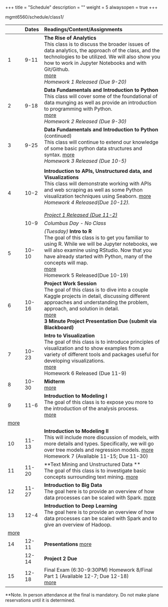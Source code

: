 +++
title = "Schedule"
description = ""
weight = 5
alwaysopen = true
+++

mgmt6560/schedule/class1/

|    | Dates      | Readings/Content/Assignments                                     |
|:---|:---------|:----------------------------------------------------------------------------------------------------------------------------------------------------------------------------------------------------------------------------------------------------------------|
| 1  | 9-11   | **The Rise of Analytics** <br> This class is to discuss the broader issues of data analytics, the approach of the class, and the technologies to be utilized. We will also show you how to work in Jupyter Notebooks and with Git/Github.<br>[more](/mgmt6560/schedule/class1/) <br> *Homework 1 Released (Due 9-20)* |
| 2  | 9-18   | **Data Fundamentals and Introduction to Python** <br>This class will cover some of the foundational of data munging as well as provide an introduction to programming with Python.                    <br>[more](/mgmt6560/schedule/class2/) <br> *Homework 2 Released (Due 9-30)* <br>                                     |
| 3  | 9-25   | **Data Fundamentals and Introduction to Python** (continued) <br>This class will continue to extend our knowledge of some basic python data structures and syntax.  [more](/mgmt6560/schedule/class3/) <br> *Homework 3 Released (Due 10-5)*                                                                                                                         |
|   |   |   |
| 4  | 10-2    | **Introduction to APIs, Unstructured data, and Visualizations** <br>This class will demonstrate working with APIs and web scraping as well as some Python visualization techniques using Seaborn. [more](/mgmt6560/schedule/class4/) <br> *Homework 4 Released(Due 10-12).* <br> <br> *[Project 1 Released (Due 11-2)](/mgmt6560/project1/)*   |
|    | 10-9    | *Columbus Day - No Class*                                                                                                                                                                                                                                       |
| 5  | 10-10   | *(Tuesday)* **Intro to R**  <br> The goal of this class is to get you familiar to using R. While we will be Jupyter notebooks, we will also examine using RStudio. Now that you have already started with Python, many of the concepts will map.<br>[more](/mgmt6560/schedule/class5/) <br> Homework 5 Released(Due 10-19)                                                                                                                                                                              |
| 6  | 10-16   | **Project Work Session** <br> The goal of this class is to dive into a couple Kaggle projects in detail, discussing different approaches and understanding the problem, approach, and solution in detail. <br> [more](/mgmt6560/schedule/class6/) <br> **3 Minute Project Presentation Due (submit via Blackboard)** |
| 7  | 10-23   | **Intro to Visualization** <br>The goal of this class is to introduce principles of visualization and to show examples from a variety of different tools and packages useful for developing visualizations. <br> [more](/mgmt6560/schedule/class7/)  <br> Homework 6 Released (Due 11-9)                                                                                                                                                                                                                        |
| 8  | 10-30   | **Midterm**   <br> [more](/mgmt6560/schedule/class8/)                                                                                                                                                                                                                              |
| 9  | 11-6    | **Introduction to Modeling I** <br>The goal of this class is to expose you more to the introduction of the analysis process.  <br> [more](/mgmt6560/schedule/class9/) <br>
 [more](#class-9)                                                                                                                                                                                                            |
| 10 | 11-13   | **Introduction to Modeling II** <br> This will include more discussion of models, with more details and types. Specifically, we will go over tree models and regression models.  [more](/mgmt6560/schedule/class10/)   <br> Homework 7 (Available 11-15; Due 11-30)                                                                                                                                                                                                        |
| 11 | 11-20   | **Text Mining and Unstructured Data **  <br>The goal of this class is to investigate basic concepts surrounding text mining. [more](/mgmt6560/schedule/class11/)                                                                                                                                                                                                  |
| 12 | 11-27   | **Introduction to Big Data**  <br>The goal here is to provide an overview of how data processes can be scaled with Spark. [more](/mgmt6560/schedule/class12/)                                                                                                                                                                                                            |
| 13 | 12-4    | **Introduction to Deep Learning**  <br> The goal here is to provide an overview of how data processes can be scaled with Spark and to give an overview of Hadoop.
[more](/mgmt6560/schedule/class13/)                                                                                                                                                                                                       |
| 14 | 12-11   | **Presentations**     [more](/mgmt6560/schedule/class13/)
|    | 12-14   | **Project 2 Due**                                                                                                                                                                                                                                             |
| 15 | 12-18   | Final Exam (6:30-9:30PM) Homework 8/Final Part 1 (Available 12-7; Due 12-18)<br> [more](/mgmt6560/schedule/final/)


**Note. In person attendance at the final is mandatory.  Do not make plane reservations until it is determined.
